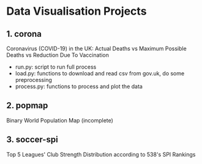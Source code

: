 # Data Visualisation Projects

## 1. corona
Coronavirus (COVID-19) in the UK: Actual Deaths vs Maximum Possible Deaths vs Reduction Due To Vaccination
* run.py: script to run full process
* load.py: functions to download and read csv from gov.uk, do some preprocessing
* process.py: functions to process and plot the data

## 2. popmap
Binary World Population Map (incomplete)

## 3. soccer-spi
Top 5 Leagues' Club Strength Distribution according to 538's SPI Rankings

